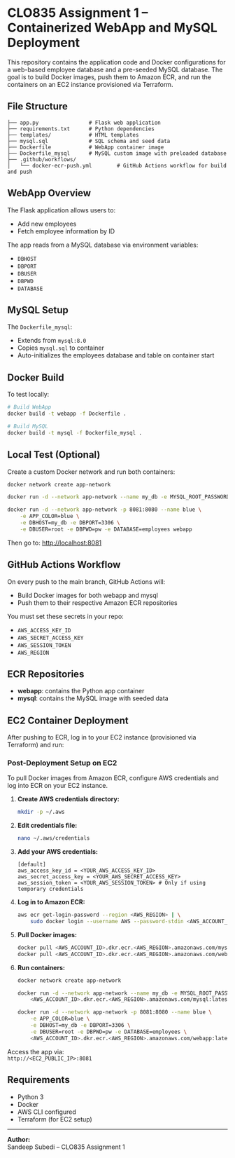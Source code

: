 # CLO835 Assignment 1 – Containerized WebApp and MySQL Deployment

This repository contains the application code and Docker configurations for a web-based employee database and a pre-seeded MySQL database. The goal is to build Docker images, push them to Amazon ECR, and run the containers on an EC2 instance provisioned via Terraform.

## File Structure

```text
├── app.py                # Flask web application
├── requirements.txt      # Python dependencies
├── templates/            # HTML templates
├── mysql.sql             # SQL schema and seed data
├── Dockerfile            # WebApp container image
├── Dockerfile_mysql      # MySQL custom image with preloaded database
├── .github/workflows/
│   └── docker-ecr-push.yml        # GitHub Actions workflow for build and push
```

## WebApp Overview

The Flask application allows users to:

- Add new employees
- Fetch employee information by ID

The app reads from a MySQL database via environment variables:

- `DBHOST`
- `DBPORT`
- `DBUSER`
- `DBPWD`
- `DATABASE`

## MySQL Setup

The `Dockerfile_mysql`:

- Extends from `mysql:8.0`
- Copies `mysql.sql` to container
- Auto-initializes the employees database and table on container start

## Docker Build

To test locally:

```sh
# Build WebApp
docker build -t webapp -f Dockerfile .

# Build MySQL
docker build -t mysql -f Dockerfile_mysql .
```

## Local Test (Optional)

Create a custom Docker network and run both containers:

```sh
docker network create app-network

docker run -d --network app-network --name my_db -e MYSQL_ROOT_PASSWORD=pw mysql

docker run -d --network app-network -p 8081:8080 --name blue \
    -e APP_COLOR=blue \
    -e DBHOST=my_db -e DBPORT=3306 \
    -e DBUSER=root -e DBPWD=pw -e DATABASE=employees webapp
```

Then go to: [http://localhost:8081](http://localhost:8081)

## GitHub Actions Workflow

On every push to the main branch, GitHub Actions will:

- Build Docker images for both webapp and mysql
- Push them to their respective Amazon ECR repositories

You must set these secrets in your repo:

- `AWS_ACCESS_KEY_ID`
- `AWS_SECRET_ACCESS_KEY`
- `AWS_SESSION_TOKEN`
- `AWS_REGION`

## ECR Repositories

- **webapp**: contains the Python app container
- **mysql**: contains the MySQL image with seeded data

## EC2 Container Deployment

After pushing to ECR, log in to your EC2 instance (provisioned via Terraform) and run:

### Post-Deployment Setup on EC2

To pull Docker images from Amazon ECR, configure AWS credentials and log into ECR on your EC2 instance.

1. **Create AWS credentials directory:**

   ```sh
   mkdir -p ~/.aws
   ```

2. **Edit credentials file:**

   ```sh
   nano ~/.aws/credentials
   ```

3. **Add your AWS credentials:**

   ```
   [default]
   aws_access_key_id = <YOUR_AWS_ACCESS_KEY_ID>
   aws_secret_access_key = <YOUR_AWS_SECRET_ACCESS_KEY>
   aws_session_token = <YOUR_AWS_SESSION_TOKEN> # Only if using temporary credentials
   ```

4. **Log in to Amazon ECR:**

   ```sh
   aws ecr get-login-password --region <AWS_REGION> | \
       sudo docker login --username AWS --password-stdin <AWS_ACCOUNT_ID>.dkr.ecr.<AWS_REGION>.amazonaws.com
   ```

5. **Pull Docker images:**

   ```sh
   docker pull <AWS_ACCOUNT_ID>.dkr.ecr.<AWS_REGION>.amazonaws.com/mysql:latest
   docker pull <AWS_ACCOUNT_ID>.dkr.ecr.<AWS_REGION>.amazonaws.com/webapp:latest
   ```

6. **Run containers:**

   ```sh
   docker network create app-network

   docker run -d --network app-network --name my_db -e MYSQL_ROOT_PASSWORD=pw \
       <AWS_ACCOUNT_ID>.dkr.ecr.<AWS_REGION>.amazonaws.com/mysql:latest

   docker run -d --network app-network -p 8081:8080 --name blue \
       -e APP_COLOR=blue \
       -e DBHOST=my_db -e DBPORT=3306 \
       -e DBUSER=root -e DBPWD=pw -e DATABASE=employees \
       <AWS_ACCOUNT_ID>.dkr.ecr.<AWS_REGION>.amazonaws.com/webapp:latest
   ```

Access the app via:  
`http://<EC2_PUBLIC_IP>:8081`

## Requirements

- Python 3
- Docker
- AWS CLI configured
- Terraform (for EC2 setup)

---

**Author:**  
Sandeep Subedi – CLO835 Assignment 1
